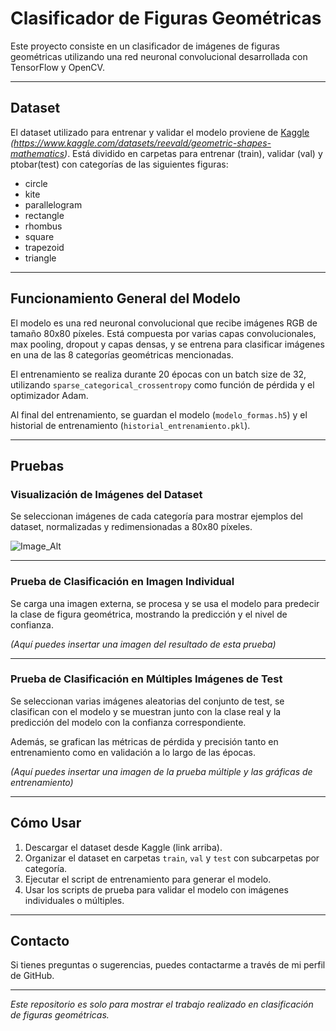 # Clasificador de Figuras Geométricas

Este proyecto consiste en un clasificador de imágenes de figuras geométricas utilizando una red neuronal convolucional desarrollada con TensorFlow y OpenCV.

---

## Dataset

El dataset utilizado para entrenar y validar el modelo proviene de [Kaggle](#) _(https://www.kaggle.com/datasets/reevald/geometric-shapes-mathematics)_. Está dividido en carpetas para entrenar (train), validar (val) y ptobar(test) con categorías de las siguientes figuras:  
- circle  
- kite  
- parallelogram  
- rectangle  
- rhombus  
- square  
- trapezoid  
- triangle  

---

## Funcionamiento General del Modelo

El modelo es una red neuronal convolucional que recibe imágenes RGB de tamaño 80x80 píxeles. Está compuesta por varias capas convolucionales, max pooling, dropout y capas densas, y se entrena para clasificar imágenes en una de las 8 categorías geométricas mencionadas.

El entrenamiento se realiza durante 20 épocas con un batch size de 32, utilizando `sparse_categorical_crossentropy` como función de pérdida y el optimizador Adam.

Al final del entrenamiento, se guardan el modelo (`modelo_formas.h5`) y el historial de entrenamiento (`historial_entrenamiento.pkl`).

---

## Pruebas

### Visualización de Imágenes del Dataset

Se seleccionan imágenes de cada categoría para mostrar ejemplos del dataset, normalizadas y redimensionadas a 80x80 píxeles.

![Image_Alt]()

---

### Prueba de Clasificación en Imagen Individual

Se carga una imagen externa, se procesa y se usa el modelo para predecir la clase de figura geométrica, mostrando la predicción y el nivel de confianza.

*(Aquí puedes insertar una imagen del resultado de esta prueba)*

---

### Prueba de Clasificación en Múltiples Imágenes de Test

Se seleccionan varias imágenes aleatorias del conjunto de test, se clasifican con el modelo y se muestran junto con la clase real y la predicción del modelo con la confianza correspondiente.

Además, se grafican las métricas de pérdida y precisión tanto en entrenamiento como en validación a lo largo de las épocas.

*(Aquí puedes insertar una imagen de la prueba múltiple y las gráficas de entrenamiento)*

---

## Cómo Usar

1. Descargar el dataset desde Kaggle (link arriba).  
2. Organizar el dataset en carpetas `train`, `val` y `test` con subcarpetas por categoría.  
3. Ejecutar el script de entrenamiento para generar el modelo.  
4. Usar los scripts de prueba para validar el modelo con imágenes individuales o múltiples.

---

## Contacto

Si tienes preguntas o sugerencias, puedes contactarme a través de mi perfil de GitHub.

---

*Este repositorio es solo para mostrar el trabajo realizado en clasificación de figuras geométricas.*
